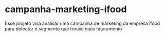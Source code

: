 # campanha-marketing-ifood
Esse projeto visa analisar uma campanha de marketing da empresa ifood para detectar o segmento que trouxe mais faturamento
